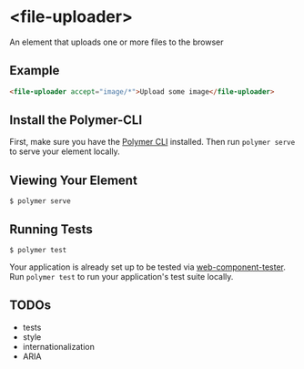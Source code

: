 # \<file-uploader\>

An element that uploads one or more files to the browser

## Example

<!---
```
<custom-element-demo>
  <template>
    <script src="../webcomponentsjs/webcomponents-lite.js"></script>
    <link rel="import" href="file-uploader.html">
    <next-code-block></next-code-block>
  </template>
</custom-element-demo>
```
-->
```html
<file-uploader accept="image/*">Upload some image</file-uploader>
```

## Install the Polymer-CLI

First, make sure you have the [Polymer CLI](https://www.npmjs.com/package/polymer-cli) installed. Then run `polymer serve` to serve your element locally.

## Viewing Your Element

```
$ polymer serve
```

## Running Tests

```
$ polymer test
```

Your application is already set up to be tested via [web-component-tester](https://github.com/Polymer/web-component-tester). Run `polymer test` to run your application's test suite locally.

## TODOs

- tests
- style
- internationalization 
- ARIA
